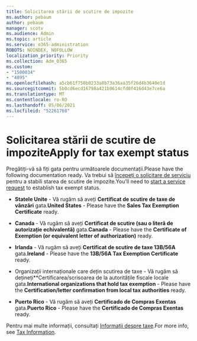 ```yaml
---
title: Solicitarea stării de scutire de impozite
ms.author: pebaum
author: pebaum
manager: scotv
ms.audience: Admin
ms.topic: article
ms.service: o365-administration
ROBOTS: NOINDEX, NOFOLLOW
localization_priority: Priority
ms.collection: Adm_O365
ms.custom:
- "1500034"
- "4895"
ms.openlocfilehash: a5cb61f750b0233a8b73a36aa35f26d4b3640e1d
ms.sourcegitcommit: 5b0cd6ecd16798a421b9614cfd0f416d43e7ce6a
ms.translationtype: MT
ms.contentlocale: ro-RO
ms.lasthandoff: 05/06/2021
ms.locfileid: "52261768"
---
```

# <a name="apply-for-tax-exempt-status"></a><span data-ttu-id="f48a4-102">Solicitarea stării de scutire de impozite</span><span class="sxs-lookup"><span data-stu-id="f48a4-102">Apply for tax exempt status</span></span>

<span data-ttu-id="f48a4-103">Pregătiți-vă să fiți gata pentru următoarele documentații.</span><span class="sxs-lookup"><span data-stu-id="f48a4-103">Please have the following documentation ready.</span></span> <span data-ttu-id="f48a4-104">Va trebui să [începeți o solicitare de serviciu](/microsoft-365/admin/contact-support-for-business-products) pentru a stabili starea de scutire de impozite.</span><span class="sxs-lookup"><span data-stu-id="f48a4-104">You'll need to [start a service request](/microsoft-365/admin/contact-support-for-business-products) to establish tax exempt status.</span></span>

- <span data-ttu-id="f48a4-105">**Statele Unite** - Vă rugăm să aveți **Certificat de scutire de taxe de vânzări** gata.</span><span class="sxs-lookup"><span data-stu-id="f48a4-105">**United States** - Please have the **Sales Tax Exemption Certificate** ready.</span></span>

- <span data-ttu-id="f48a4-106">**Canada** - Vă rugăm să aveți **Certificat de scutire (sau o literă de autorizație echivalentă)** gata.</span><span class="sxs-lookup"><span data-stu-id="f48a4-106">**Canada** - Please have the **Certificate of Exemption (or equivalent letter of authorization)** ready.</span></span>

- <span data-ttu-id="f48a4-107">**Irlanda** - Vă rugăm să aveți **Certificat de scutire de taxe 13B/56A** gata.</span><span class="sxs-lookup"><span data-stu-id="f48a4-107">**Ireland** - Please have the **13B/56A Tax Exemption Certificate** ready.</span></span>

- <span data-ttu-id="f48a4-108">Organizații internaționale care dețin scutirea de taxe - Vă rugăm să dețineți\*\*Certificarea/scrisoarea de la autoritățile fiscale locale gata.</span><span class="sxs-lookup"><span data-stu-id="f48a4-108">**International organizations that hold tax exemption** - Please have the **Certification/letter confirmation from local tax authorities** ready.</span></span>

- <span data-ttu-id="f48a4-109">**Puerto Rico** - Vă rugăm să aveți **Certificado de Compras Exentas** gata.</span><span class="sxs-lookup"><span data-stu-id="f48a4-109">**Puerto Rico** - Please have the **Certificado de Compras Exentas** ready.</span></span>

<span data-ttu-id="f48a4-110">Pentru mai multe informații, consultați [Informații despre taxe](https://docs.microsoft.com/microsoft-365/commerce/billing-and-payments/tax-information).</span><span class="sxs-lookup"><span data-stu-id="f48a4-110">For more info, see [Tax Information](https://docs.microsoft.com/microsoft-365/commerce/billing-and-payments/tax-information).</span></span>
